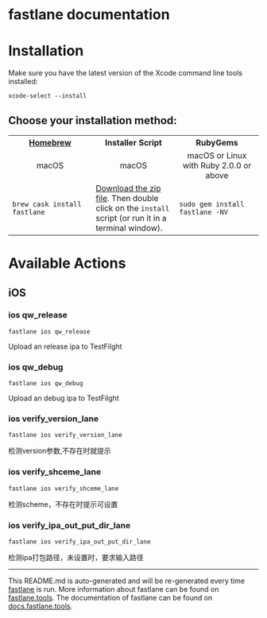 fastlane documentation
================
# Installation

Make sure you have the latest version of the Xcode command line tools installed:

```
xcode-select --install
```

## Choose your installation method:

<table width="100%" >
<tr>
<th width="33%"><a href="http://brew.sh">Homebrew</a></th>
<th width="33%">Installer Script</th>
<th width="33%">RubyGems</th>
</tr>
<tr>
<td width="33%" align="center">macOS</td>
<td width="33%" align="center">macOS</td>
<td width="33%" align="center">macOS or Linux with Ruby 2.0.0 or above</td>
</tr>
<tr>
<td width="33%"><code>brew cask install fastlane</code></td>
<td width="33%"><a href="https://download.fastlane.tools">Download the zip file</a>. Then double click on the <code>install</code> script (or run it in a terminal window).</td>
<td width="33%"><code>sudo gem install fastlane -NV</code></td>
</tr>
</table>

# Available Actions
## iOS
### ios qw_release
```
fastlane ios qw_release
```
Upload an release ipa to TestFilght
### ios qw_debug
```
fastlane ios qw_debug
```
Upload an debug ipa to TestFilght
### ios verify_version_lane
```
fastlane ios verify_version_lane
```
检测version参数,不存在时就提示
### ios verify_shceme_lane
```
fastlane ios verify_shceme_lane
```
检测scheme，不存在时提示可设置
### ios verify_ipa_out_put_dir_lane
```
fastlane ios verify_ipa_out_put_dir_lane
```
检测ipa打包路径，未设置时，要求输入路径

----

This README.md is auto-generated and will be re-generated every time [fastlane](https://fastlane.tools) is run.
More information about fastlane can be found on [fastlane.tools](https://fastlane.tools).
The documentation of fastlane can be found on [docs.fastlane.tools](https://docs.fastlane.tools).
